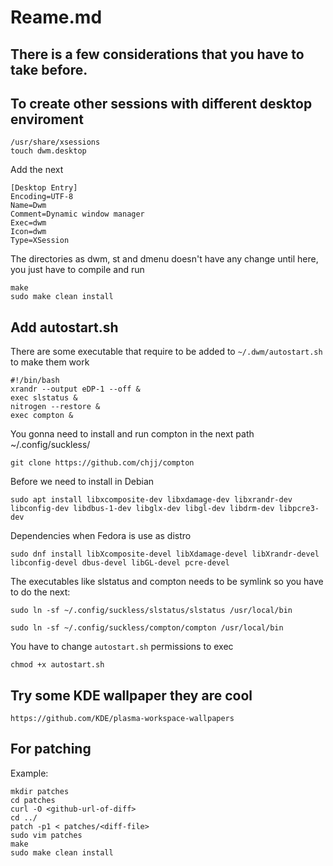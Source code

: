 # Reame.md

## There is a few considerations that you have to take before.

## To create other sessions with different desktop enviroment

```
/usr/share/xsessions
touch dwm.desktop
```

Add the next

```
[Desktop Entry]
Encoding=UTF-8
Name=Dwm
Comment=Dynamic window manager
Exec=dwm
Icon=dwm
Type=XSession
```

The directories as dwm, st and dmenu doesn't have any change until here, you just have to compile and run
  ```
  make
  sudo make clean install
  ```

## Add autostart.sh

There are some executable that require to be added to `~/.dwm/autostart.sh` to make them work

```
#!/bin/bash
xrandr --output eDP-1 --off &
exec slstatus &
nitrogen --restore &
exec compton &
```

You gonna need to install and run compton in the next path ~/.config/suckless/

```
git clone https://github.com/chjj/compton
```

Before we need to install in Debian

```
sudo apt install libxcomposite-dev libxdamage-dev libxrandr-dev libconfig-dev libdbus-1-dev libglx-dev libgl-dev libdrm-dev libpcre3-dev
```

Dependencies when Fedora is use as distro

```
sudo dnf install libXcomposite-devel libXdamage-devel libXrandr-devel libconfig-devel dbus-devel libGL-devel pcre-devel
```

The executables like slstatus and compton needs to be symlink so you have to do the next:

```
sudo ln -sf ~/.config/suckless/slstatus/slstatus /usr/local/bin
```
```
sudo ln -sf ~/.config/suckless/compton/compton /usr/local/bin
```

You have to change `autostart.sh` permissions to exec

```
chmod +x autostart.sh
```

## Try some KDE wallpaper they are cool

```
https://github.com/KDE/plasma-workspace-wallpapers
```

## For patching

Example:

```
mkdir patches
cd patches
curl -O <github-url-of-diff>
cd ../
patch -p1 < patches/<diff-file>
sudo vim patches
make
sudo make clean install
```
